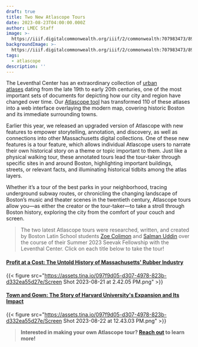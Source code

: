 ```yaml
---
draft: true
title: Two New Atlascope Tours
date: 2023-08-23T04:00:00.000Z
author: LMEC Staff
image: >-
  https://iiif.digitalcommonwealth.org/iiif/2/commonwealth:707983473/895,1051,7271,3643/1200,/0/default.jpg
backgroundImage: >-
  https://iiif.digitalcommonwealth.org/iiif/2/commonwealth:707983473/895,1051,7271,3643/1200,/0/default.jpg
tags:
  - atlascope
description: ''
---
```


The Leventhal Center has an extraordinary collection of [urban atlases](https://collections.leventhalmap.org/search?utf8=%E2%9C%93\&f%5Bcollection_name_ssim%5D%5B%5D=Urban+Maps+%28Collection+of+Distinction%29\&f%5Bsubject_facet_ssim%5D%5B%5D=Boston+%28Mass.%29--Maps\&search_field=dummy_range\&range%5Bdate_facet_yearly_itim%5D%5Bbegin%5D=1860\&range%5Bdate_facet_yearly_itim%5D%5Bend%5D=1950\&commit=Apply) dating from the late 19th to early 20th centuries, one of the most important sets of documents for depicting how our city and region have changed over time. Our [Atlascope tool](https://www.atlascope.org/) has transformed 110 of these atlases into a web interface overlaying the modern map, covering historic Boston and its immediate surrounding towns.

Earlier this year, we released an upgraded version of Atlascope with new features to empower storytelling, annotation, and discovery, as well as connections into other Massachusetts digital collections. One of these new features is a tour feature, which allows individual Atlascope users to narrate their own historical story on a theme or topic important to them. Just like a physical walking tour, these annotated tours lead the tour-taker through specific sites in and around Boston, highlighting important buildings, streets, or relevant facts, and illuminating historical tidbits among the atlas layers.

Whether it’s a tour of the best parks in your neighborhood, tracing underground subway routes, or chronicling the changing landscape of Boston’s music and theater scenes in the twentieth century,  Atlascope tours allow you—as either the creator or the tour-taker—to take a stroll through Boston history, exploring the city from the comfort of your couch and screen.

> The two latest Atlascope tours were researched, written, and created by Boston Latin School students [Zoe Colimon](https://www.leventhalmap.org/about/people/zoe-colimon/) and [Salman Uddin](https://www.leventhalmap.org/about/people/salman-uddin/) over the course of their Summer 2023 Seevak Fellowship with the Leventhal Center. Click on each title below to take the tour!

#### [Profit at a Cost: The Untold History of Massachusetts' Rubber Industry](https://www.atlascope.org/#/view:tour$tour:369516895290785865)

{{< figure src="https://assets.tina.io/097f9d05-d307-4978-823b-d332ea55d27e/Screen Shot 2023-08-21 at 2.42.05 PM.png" >}}

#### [Town and Gown: The Story of Harvard University's Expansion and Its Impact](https://www.atlascope.org/#/view:tour$tour:369514700108464209)

{{< figure src="https://assets.tina.io/097f9d05-d307-4978-823b-d332ea55d27e/Screen Shot 2023-08-22 at 12.43.03 PM.png" >}}

> **Interested in making your own Atlascope tour? [Reach out](mailto:info@leventhalmap.org) to learn more!**
